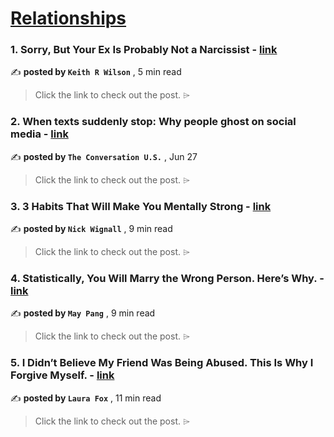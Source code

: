 
<h1><a href=https://medium.com/tag/relationships/recommended target="_blank" rel="noopener noreferrer">Relationships</a></h1>
<h3>1. Sorry, But Your Ex Is Probably Not a Narcissist - <a href=https://medium.com/@keithrwilson?source=tag_recommended_feed---------0-84----------relationships----------e0d86289_24d6_447f_816e_ded09e9726bd------- target="_blank" rel="noopener noreferrer">link</a></h3>

✍️ **posted by `Keith R Wilson`** <date> , 5 min read</date>

<blockquote>Click the link to check out the post. ⌲</blockquote>

<h3>2. When texts suddenly stop: Why people ghost on social media - <a href=https://medium.com/@ConversationUS?source=tag_recommended_feed---------1-107----------relationships----------e0d86289_24d6_447f_816e_ded09e9726bd------- target="_blank" rel="noopener noreferrer">link</a></h3>

✍️ **posted by `The Conversation U.S.`** <date> , Jun 27</date>

<blockquote>Click the link to check out the post. ⌲</blockquote>

<h3>3. 3 Habits That Will Make You Mentally Strong - <a href=https://medium.com/@nickwignall?source=tag_recommended_feed---------2-85----------relationships----------e0d86289_24d6_447f_816e_ded09e9726bd------- target="_blank" rel="noopener noreferrer">link</a></h3>

✍️ **posted by `Nick Wignall`** <date> , 9 min read</date>

<blockquote>Click the link to check out the post. ⌲</blockquote>

<h3>4. Statistically, You Will Marry the Wrong Person. Here’s Why. - <a href=https://medium.com/@maypang?source=tag_recommended_feed---------3-84----------relationships----------e0d86289_24d6_447f_816e_ded09e9726bd------- target="_blank" rel="noopener noreferrer">link</a></h3>

✍️ **posted by `May Pang`** <date> , 9 min read</date>

<blockquote>Click the link to check out the post. ⌲</blockquote>

<h3>5. I Didn’t Believe My Friend Was Being Abused. This Is Why I Forgive Myself. - <a href=https://medium.com/@ashyfox?source=tag_recommended_feed---------4-107----------relationships----------e0d86289_24d6_447f_816e_ded09e9726bd------- target="_blank" rel="noopener noreferrer">link</a></h3>

✍️ **posted by `Laura Fox`** <date> , 11 min read</date>

<blockquote>Click the link to check out the post. ⌲</blockquote>

